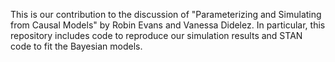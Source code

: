 This is our contribution to the discussion of "Parameterizing and Simulating from Causal Models" by Robin Evans and Vanessa Didelez. In particular, this repository includes code to reproduce our simulation results and STAN code to fit the Bayesian models.
